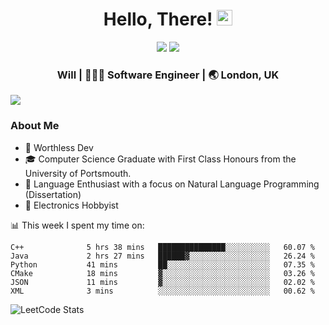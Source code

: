 <div align="center">
  <h1> Hello, There! <img src="https://media.giphy.com/media/hvRJCLFzcasrR4ia7z/giphy.gif" width="25px"></h1>
</div>

<p align="center">
    <a href="https://linkedin.com/in/willgreen98" alt="LinkedIn">
	    <img src="https://img.shields.io/badge/-LinkedIn-0e76a8?style=flat-square&logo=Linkedin&logoColor=white"/></a>
    <a href="https://twitter.com/Will_Green98" alt="Tweeter">
        <img src="https://img.shields.io/badge/-Twitter-00acee?style=flat-square&logo=Twitter&logoColor=white"/></a>
</p>

<div align="center">
	<h3> Will | 👨🏻‍💻 Software Engineer | 🌏 London, UK </h3>
</div>

![](https://visitor-badge.glitch.me/badge?page_id=willgreen98.visitor-badge)

### About Me

- 🥰 Worthless Dev
- 🎓 Computer Science Graduate with First Class Honours from the University of Portsmouth.
- 📖 Language Enthusiast with a focus on Natural Language Programming (Dissertation)
- 🤖 Electronics Hobbyist

📊 This week I spent my time on:
<!--START_SECTION:waka-->

```text
C++              5 hrs 38 mins   ███████████████░░░░░░░░░░   60.07 %
Java             2 hrs 27 mins   ██████▓░░░░░░░░░░░░░░░░░░   26.24 %
Python           41 mins         ██░░░░░░░░░░░░░░░░░░░░░░░   07.35 %
CMake            18 mins         ▓░░░░░░░░░░░░░░░░░░░░░░░░   03.26 %
JSON             11 mins         ▓░░░░░░░░░░░░░░░░░░░░░░░░   02.02 %
XML              3 mins          ░░░░░░░░░░░░░░░░░░░░░░░░░   00.62 %
```

<!--END_SECTION:waka-->

![LeetCode Stats](https://leetcard.jacoblin.cool/WillGreen98?theme=unicorn&font=JetBrains%20Mono&ext=activity)
